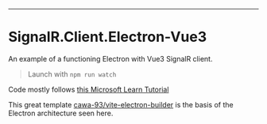 

---
# SignalR.Client.Electron-Vue3

An example of a functioning Electron with Vue3 SignalR client.

> Launch with `npm run watch`

Code mostly follows [this Microsoft Learn Tutorial ](https://learn.microsoft.com/en-us/aspnet/core/tutorials/signalr?view=aspnetcore-7.0&tabs=visual-studio)


This great template [cawa-93/vite-electron-builder](https://github.com/cawa-93/vite-electron-builder) is the basis of the Electron architecture seen here. 
